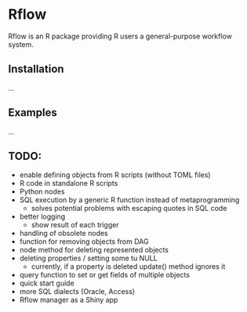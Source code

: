 
<!-- README.md is generated from README.Rmd. Please edit that file -->

# Rflow

Rflow is an R package providing R users a general-purpose workflow
system.

## Installation

…

## Examples

…

## TODO:

  - enable defining objects from R scripts (without TOML files)
  - R code in standalone R scripts
  - Python nodes
  - SQL execution by a generic R function instead of metaprogramming
      - solves potential problems with escaping quotes in SQL code
  - better logging
      - show result of each trigger
  - handling of obsolete nodes
  - function for removing objects from DAG
  - node method for deleting represented objects
  - deleting properties / setting some tu NULL
      - currently, if a property is deleted update() method ignores it
  - query function to set or get fields of multiple objects
  - quick start guide
  - more SQL dialects (Oracle, Access)
  - Rflow manager as a Shiny app

